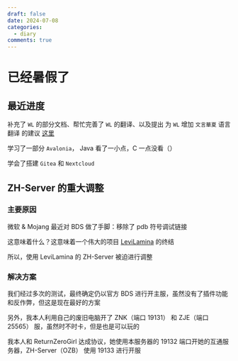 ```yaml
---
draft: false
date: 2024-07-08
categories:
  - diary
comments: true
---
```


# 已经暑假了

## 最近进度

补充了 `WL` 的部分文档、帮忙完善了 `WL` 的翻译、以及提出 为 `WL` 增加 `文言華夏` 语言翻译 的建议 [这里](https://github.com/Blessing-Studio/WonderLab.Override/issues/8)

学习了一部分 `Avalonia`， Java 看了一小点，C 一点没看（）

学会了搭建 `Gitea` 和 `Nextcloud`

## ZH-Server 的重大调整

### 主要原因

微软 & Mojang 最近对 BDS 做了手脚：移除了 pdb 符号调试链接

这意味着什么？这意味着一个伟大的项目 [LeviLamina](https://github.com/LiteLDev/LeviLamina) 的终结

所以，使用 LeviLamina 的 ZH-Server 被迫进行调整

### 解决方案

我们经过多次的测试，最终确定仍以官方 BDS 进行开主服，虽然没有了插件功能和反作弊，但这是现在最好的方案

另外，我本人利用自己的废旧电脑开了 ZNK（端口 19131） 和 ZJE（端口 25565） 服，虽然时不时卡，但是也是可以玩的

我本人和 ReturnZeroGirl 达成协议，她使用本服务器的 19132 端口开她的互通服务器，ZH-Server（OZB） 使用 19133 进行开服
